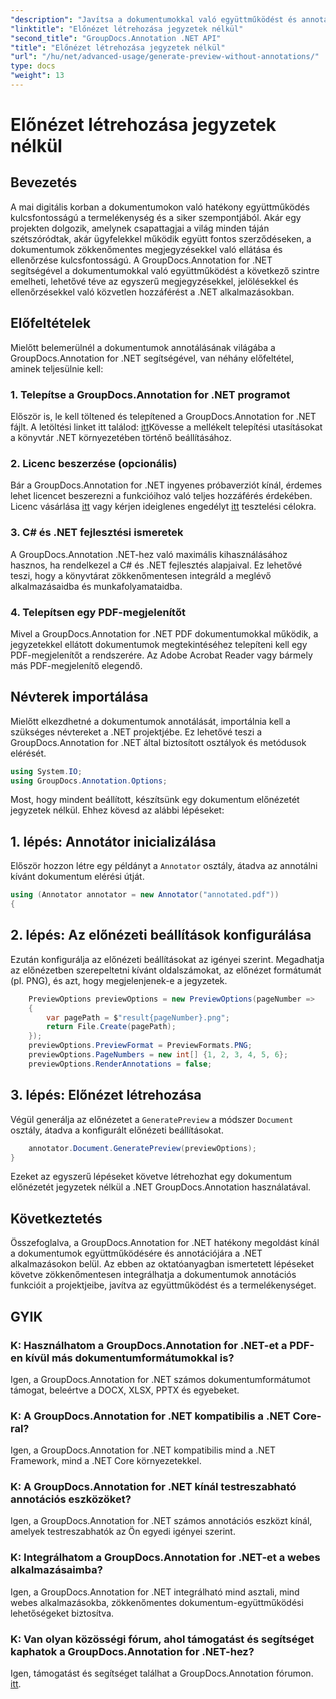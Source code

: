 ```yaml
---
"description": "Javítsa a dokumentumokkal való együttműködést és annotációkat a .NET alkalmazásokon belül a GroupDocs.Annotation for .NET segítségével. Könnyedén jegyzetelhet, jelölhet meg és tekinthet át dokumentumokat ezzel a hatékony könyvtárral."
"linktitle": "Előnézet létrehozása jegyzetek nélkül"
"second_title": "GroupDocs.Annotation .NET API"
"title": "Előnézet létrehozása jegyzetek nélkül"
"url": "/hu/net/advanced-usage/generate-preview-without-annotations/"
type: docs
"weight": 13
---
```


# Előnézet létrehozása jegyzetek nélkül

## Bevezetés
A mai digitális korban a dokumentumokon való hatékony együttműködés kulcsfontosságú a termelékenység és a siker szempontjából. Akár egy projekten dolgozik, amelynek csapattagjai a világ minden táján szétszóródtak, akár ügyfelekkel működik együtt fontos szerződéseken, a dokumentumok zökkenőmentes megjegyzésekkel való ellátása és ellenőrzése kulcsfontosságú. A GroupDocs.Annotation for .NET segítségével a dokumentumokkal való együttműködést a következő szintre emelheti, lehetővé téve az egyszerű megjegyzésekkel, jelölésekkel és ellenőrzésekkel való közvetlen hozzáférést a .NET alkalmazásokban.
## Előfeltételek
Mielőtt belemerülnél a dokumentumok annotálásának világába a GroupDocs.Annotation for .NET segítségével, van néhány előfeltétel, aminek teljesülnie kell:
### 1. Telepítse a GroupDocs.Annotation for .NET programot
Először is, le kell töltened és telepítened a GroupDocs.Annotation for .NET fájlt. A letöltési linket itt találod: [itt](https://releases.groupdocs.com/annotation/net/)Kövesse a mellékelt telepítési utasításokat a könyvtár .NET környezetében történő beállításához.
### 2. Licenc beszerzése (opcionális)
Bár a GroupDocs.Annotation for .NET ingyenes próbaverziót kínál, érdemes lehet licencet beszerezni a funkcióihoz való teljes hozzáférés érdekében. Licenc vásárlása [itt](https://purchase.groupdocs.com/buy) vagy kérjen ideiglenes engedélyt [itt](https://purchase.groupdocs.com/temporary-license/) tesztelési célokra.
### 3. C# és .NET fejlesztési ismeretek
A GroupDocs.Annotation .NET-hez való maximális kihasználásához hasznos, ha rendelkezel a C# és .NET fejlesztés alapjaival. Ez lehetővé teszi, hogy a könyvtárat zökkenőmentesen integráld a meglévő alkalmazásaidba és munkafolyamataidba.
### 4. Telepítsen egy PDF-megjelenítőt
Mivel a GroupDocs.Annotation for .NET PDF dokumentumokkal működik, a jegyzetekkel ellátott dokumentumok megtekintéséhez telepíteni kell egy PDF-megjelenítőt a rendszerére. Az Adobe Acrobat Reader vagy bármely más PDF-megjelenítő elegendő.

## Névterek importálása
Mielőtt elkezdhetné a dokumentumok annotálását, importálnia kell a szükséges névtereket a .NET projektjébe. Ez lehetővé teszi a GroupDocs.Annotation for .NET által biztosított osztályok és metódusok elérését.

```csharp
using System.IO;
using GroupDocs.Annotation.Options;
```

Most, hogy mindent beállított, készítsünk egy dokumentum előnézetét jegyzetek nélkül. Ehhez kövesd az alábbi lépéseket:
## 1. lépés: Annotátor inicializálása
Először hozzon létre egy példányt a `Annotator` osztály, átadva az annotálni kívánt dokumentum elérési útját.
```csharp
using (Annotator annotator = new Annotator("annotated.pdf"))
{
```
## 2. lépés: Az előnézeti beállítások konfigurálása
Ezután konfigurálja az előnézeti beállításokat az igényei szerint. Megadhatja az előnézetben szerepeltetni kívánt oldalszámokat, az előnézet formátumát (pl. PNG), és azt, hogy megjelenjenek-e a jegyzetek.
```csharp
    PreviewOptions previewOptions = new PreviewOptions(pageNumber =>
    {
        var pagePath = $"result{pageNumber}.png";
        return File.Create(pagePath);
    });
    previewOptions.PreviewFormat = PreviewFormats.PNG;
    previewOptions.PageNumbers = new int[] {1, 2, 3, 4, 5, 6};
    previewOptions.RenderAnnotations = false;
```
## 3. lépés: Előnézet létrehozása
Végül generálja az előnézetet a `GeneratePreview` a módszer `Document` osztály, átadva a konfigurált előnézeti beállításokat.
```csharp
    annotator.Document.GeneratePreview(previewOptions);
}
```
Ezeket az egyszerű lépéseket követve létrehozhat egy dokumentum előnézetét jegyzetek nélkül a .NET GroupDocs.Annotation használatával.

## Következtetés
Összefoglalva, a GroupDocs.Annotation for .NET hatékony megoldást kínál a dokumentumok együttműködésére és annotációjára a .NET alkalmazásokon belül. Az ebben az oktatóanyagban ismertetett lépéseket követve zökkenőmentesen integrálhatja a dokumentumok annotációs funkcióit a projektjeibe, javítva az együttműködést és a termelékenységet.
## GYIK
### K: Használhatom a GroupDocs.Annotation for .NET-et a PDF-en kívül más dokumentumformátumokkal is?
Igen, a GroupDocs.Annotation for .NET számos dokumentumformátumot támogat, beleértve a DOCX, XLSX, PPTX és egyebeket.
### K: A GroupDocs.Annotation for .NET kompatibilis a .NET Core-ral?
Igen, a GroupDocs.Annotation for .NET kompatibilis mind a .NET Framework, mind a .NET Core környezetekkel.
### K: A GroupDocs.Annotation for .NET kínál testreszabható annotációs eszközöket?
Igen, a GroupDocs.Annotation for .NET számos annotációs eszközt kínál, amelyek testreszabhatók az Ön egyedi igényei szerint.
### K: Integrálhatom a GroupDocs.Annotation for .NET-et a webes alkalmazásaimba?
Igen, a GroupDocs.Annotation for .NET integrálható mind asztali, mind webes alkalmazásokba, zökkenőmentes dokumentum-együttműködési lehetőségeket biztosítva.
### K: Van olyan közösségi fórum, ahol támogatást és segítséget kaphatok a GroupDocs.Annotation for .NET-hez?
Igen, támogatást és segítséget találhat a GroupDocs.Annotation fórumon. [itt](https://forum.groupdocs.com/c/annotation/10).